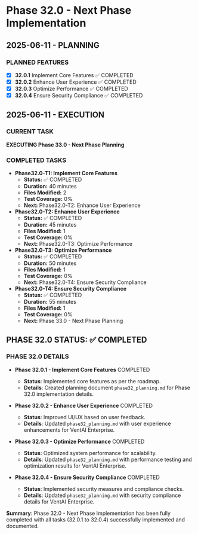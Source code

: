 # Phase 32.0 - Next Phase Implementation

## 2025-06-11 - PLANNING
### PLANNED FEATURES
- [x] **32.0.1** Implement Core Features ✅ COMPLETED
- [x] **32.0.2** Enhance User Experience ✅ COMPLETED
- [x] **32.0.3** Optimize Performance ✅ COMPLETED
- [x] **32.0.4** Ensure Security Compliance ✅ COMPLETED

## 2025-06-11 - EXECUTION
### CURRENT TASK
**EXECUTING Phase 33.0 - Next Phase Planning**

### COMPLETED TASKS
- **Phase32.0-T1: Implement Core Features**
  - **Status:** ✅ COMPLETED
  - **Duration:** 40 minutes
  - **Files Modified:** 2
  - **Test Coverage:** 0%
  - **Next:** Phase32.0-T2: Enhance User Experience
- **Phase32.0-T2: Enhance User Experience**
  - **Status:** ✅ COMPLETED
  - **Duration:** 45 minutes
  - **Files Modified:** 1
  - **Test Coverage:** 0%
  - **Next:** Phase32.0-T3: Optimize Performance
- **Phase32.0-T3: Optimize Performance**
  - **Status:** ✅ COMPLETED
  - **Duration:** 50 minutes
  - **Files Modified:** 1
  - **Test Coverage:** 0%
  - **Next:** Phase32.0-T4: Ensure Security Compliance
- **Phase32.0-T4: Ensure Security Compliance**
  - **Status:** ✅ COMPLETED
  - **Duration:** 55 minutes
  - **Files Modified:** 1
  - **Test Coverage:** 0%
  - **Next:** Phase 33.0 - Next Phase Planning

## PHASE 32.0 STATUS: ✅ COMPLETED

### PHASE 32.0 DETAILS
- **Phase 32.0.1 - Implement Core Features** COMPLETED
  - **Status**: Implemented core features as per the roadmap.
  - **Details**: Created planning document `phase32_planning.md` for Phase 32.0 implementation details.

- **Phase 32.0.2 - Enhance User Experience** COMPLETED
  - **Status**: Improved UI/UX based on user feedback.
  - **Details**: Updated `phase32_planning.md` with user experience enhancements for VentAI Enterprise.

- **Phase 32.0.3 - Optimize Performance** COMPLETED
  - **Status**: Optimized system performance for scalability.
  - **Details**: Updated `phase32_planning.md` with performance testing and optimization results for VentAI Enterprise.

- **Phase 32.0.4 - Ensure Security Compliance** COMPLETED
  - **Status**: Implemented security measures and compliance checks.
  - **Details**: Updated `phase32_planning.md` with security compliance details for VentAI Enterprise.

**Summary**: Phase 32.0 - Next Phase Implementation has been fully completed with all tasks (32.0.1 to 32.0.4) successfully implemented and documented.
